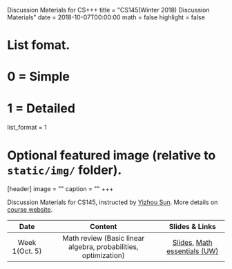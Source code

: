 Discussion Materials for CS+++
title = "CS145(Winter 2018) Discussion Materials"
date = 2018-10-07T00:00:00
math = false
highlight = false

# List fomat.
#   0 = Simple
#   1 = Detailed
list_format = 1

# Optional featured image (relative to `static/img/` folder).
[header]
image = ""
caption = ""
+++

Discussion Materials for CS145, instructed by [Yizhou Sun](http://web.cs.ucla.edu/~yzsun/). More details on [course website](http://web.cs.ucla.edu/~yzsun/classes/2018Fall_CS145/index.html). 

|  Date |                        Content                      |          Slides & Links            |
|:-----:|:---------------------------------------------------:|:----------------------------------:|
| Week 1(Oct. 5) | Math review (Basic linear algebra, probabilities, optimization) | [Slides](https://www.haojunheng.com/files/cs145-f18/Discussion_Week1.pptx), [Math essentials (UW)](http://courses.washington.edu/css490/2012.Winter/lecture_slides/02_math_essentials.pdf)|